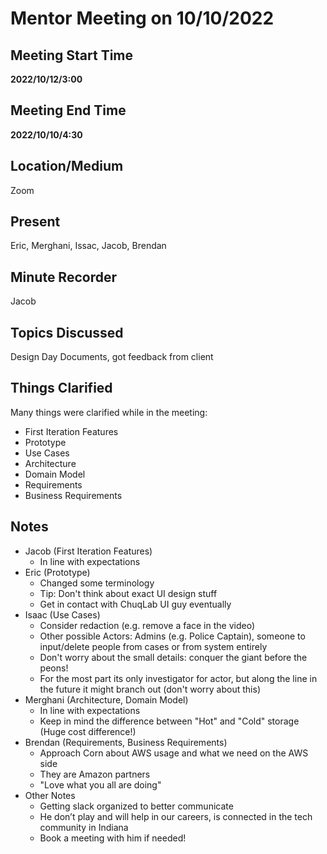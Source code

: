 # Mentor Meeting on 10/10/2022

## Meeting Start Time

 **2022/10/12/3:00** 

## Meeting End Time

 **2022/10/10/4:30** 
 
## Location/Medium

Zoom

## Present

Eric, Merghani, Issac, Jacob, Brendan

## Minute Recorder

Jacob

## Topics Discussed

Design Day Documents, got feedback from client

## Things Clarified
Many things were clarified while in the meeting:
- First Iteration Features
- Prototype
- Use Cases
- Architecture
- Domain Model
- Requirements
- Business Requirements

## Notes
- Jacob (First Iteration Features)
    - In line with expectations
- Eric (Prototype)
    - Changed some terminology
    - Tip: Don't think about exact UI design stuff
    - Get in contact with ChuqLab UI guy eventually
- Isaac (Use Cases)
    - Consider redaction (e.g. remove a face in the video)
    - Other possible Actors: Admins (e.g. Police Captain), someone to input/delete people from cases or from system entirely
    - Don't worry about the small details: conquer the giant before the peons!
    - For the most part its only investigator for actor, but along the line in the future it might branch out (don't worry about this)
- Merghani (Architecture, Domain Model)
    - In line with expectations
    - Keep in mind the difference between "Hot" and "Cold" storage (Huge cost difference!)
- Brendan (Requirements, Business Requirements)
    - Approach Corn about AWS usage and what we need on the AWS side
    - They are Amazon partners 
    - "Love what you all are doing"
- Other Notes
    - Getting slack organized to better communicate
    - He don’t play and will help in our careers, is connected in the tech community in Indiana
    - Book a meeting with him if needed!